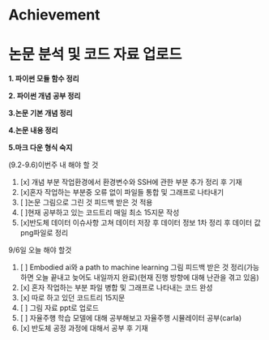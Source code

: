 # Achievement
논문 분석 및 코드 자료 업로드
=====================
**1. 파이썬 모듈 함수 정리**

**2. 파이썬 개념 공부 정리**

**3.논문 기본 개념 정리**

**4.논문 내용 정리**

**5.마크 다운 형식 숙지**




(9.2-9.6)이번주 내 해야 할 것
1. [x] 개념 부분 작업환경에서 환경변수와 SSH에 관한 부분 추가 정리 후 기재
2. [x]혼자 작업하는 부분중 오류 없이 파일들 통합 및 그래프로 나타내기
3. [ ]논문 그림으로 그린 것 피드백 받은 것 적용
4. [ ]현재 공부하고 있는 코드트리 매일 최소 15지문 작성
6. [x]반도체 데이터 이슈사항 고쳐 데이터 저장 후 데이터 정보 1차 정리 후 데이터 값 png파일로 정리


9/6일 오늘 해야 할것

1. [ ] Embodied ai와 a path to machine learning 그림 피드백 받은 것 정리(가능하면 오늘 끝내고 늦어도 내일까지 완료)(현재 진행 방향에 대해 난관을 겪고 있음)
2. [x] 혼자 작업하는 부분 파일 병합 및 그래프로 나타내는 코드 완성
3. [x] 따로 하고 있던 코드트리 15지문
4. [ ] 그림 자료 ppt로 업로드
5. [ ] 자율주행 학습 모델에 대해 공부해보고 자율주행 시뮬레이터 공부(carla)
6. [x] 반도체 공정 과정에 대해서 공부 후 기재
